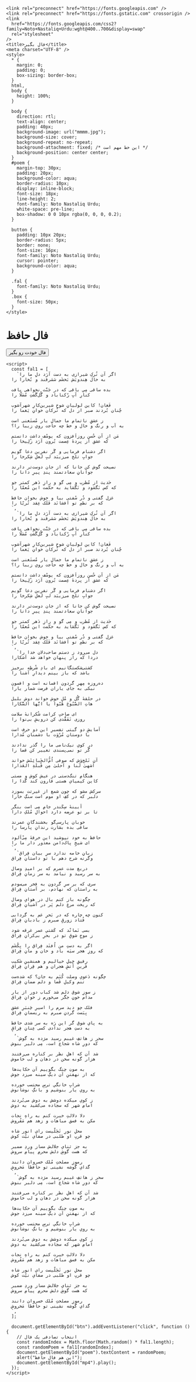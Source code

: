 <!DOCTYPE html>
<html>
  <head>
    <link
      rel="stylesheet"
      href="https://cdnjs.cloudflare.com/ajax/libs/font-awesome/6.5.0/css/all.min.css"
    />

    <link rel="preconnect" href="https://fonts.googleapis.com" />
    <link rel="preconnect" href="https://fonts.gstatic.com" crossorigin />
    <link
      href="https://fonts.googleapis.com/css2?family=Noto+Nastaliq+Urdu:wght@400..700&display=swap"
      rel="stylesheet"
    />
    <title>فال بگیر</title>
    <meta charset="UTF-8" />
    <style>
      * {
        margin: 0;
        padding: 0;
        box-sizing: border-box;
      }
      html,
      body {
        height: 100%;
      }

      body {
        direction: rtl;
        text-align: center;
        padding: 40px;
        background-image: url("mmmm.jpg");
        background-size: cover;
        background-repeat: no-repeat;
        background-attachment: fixed; /* این خط مهم است */
        background-position: center center;
      }
      #poem {
        margin-top: 30px;
        padding: 20px;
        background-color: aqua;
        border-radius: 10px;
        display: inline-block;
        font-size: 18px;
        line-height: 2;
        font-family: Noto Nastaliq Urdu;
        white-space: pre-line;
        box-shadow: 0 0 10px rgba(0, 0, 0, 0.2);
      }

      button {
        padding: 10px 20px;
        border-radius: 5px;
        border: none;
        font-size: 16px;
        font-family: Noto Nastaliq Urdu;
        cursor: pointer;
        background-color: aqua;
      }

      .fal {
        font-family: Noto Nastaliq Urdu;
      }
      .box {
        font-size: 50px;
      }
    </style>
  </head>
  <body>
    <div class="box">
      <i class="fas fa-book-reader"> </i>
    </div>
    <h1 class="fal">فال حافظ</h1>
    <button id="btn">فال خودت رو بگیر</button>
    <audio id="mp4" src="Keyhan-Kalhor_Ay-Dad-Ay-Bedad[320].mp3"></audio>
    <div id="poem"></div>

    <script>
      const fal1 = [
        `اگر آن تُرکِ شیرازی به‌‌ دست‌ آرَد دلِ ما را
      به خال هِندویَش بَخشَم سَمَرقند و بُخارا را

      بده ساقی مِیِ باقی که در جَنَّت نخواهی یافت
      کنارِ آبِ رُکناباد و گُل‌گَشتِ مُصَلّا را

      فَغان! کاین لولیانِ شوخِ شیرین‌کارِ شهرآشوب
      چُنان بُردند صبر از دل که تُرکان خوانِ یَغما را

      ز عشقِ ناتمامِ ما جمالِ یار مُستَغنی‌ است
      به آب و رنگ و خال و خط چه حاجت رویِ زیبا را؟

      مَن از آن حُسنِ روزاَفزون که یوسُف داشت دانستم
      که عشق از پردهٔ عِصمت بُرون آرَد زُلِیخا را

      اگر دشنام فرمایی و گَر نفرین دعا گویم
      جوابِ تلخ می‌زیبَد لبِ لَعلِ شِکرخا را

      نصیحت گوش کن جانا که از جان دوست‌تر دارند
      جوانانِ سعادتمند پندِ پیرِ دانا را

      حَدیث از مُطرب و مِی گو و رازِ دَهر کمتر جو
      که کس نَگشود و نَگشاید به حکمت این مُعمّا را

      غزل گفتی و دُر سُفتی بیا و خوش بخوان حافظ
      که بر نظمِ تو اَفشانَد فَلَک عِقد ثُریّا را
      `,
        `اگر آن تُرکِ شیرازی به‌‌ دست‌ آرَد دلِ ما را
      به خال هِندویَش بَخشَم سَمَرقند و بُخارا را

      بده ساقی مِیِ باقی که در جَنَّت نخواهی یافت
      کنارِ آبِ رُکناباد و گُل‌گَشتِ مُصَلّا را

      فَغان! کاین لولیانِ شوخِ شیرین‌کارِ شهرآشوب
      چُنان بُردند صبر از دل که تُرکان خوانِ یَغما را

      ز عشقِ ناتمامِ ما جمالِ یار مُستَغنی‌ است
      به آب و رنگ و خال و خط چه حاجت رویِ زیبا را؟

      مَن از آن حُسنِ روزاَفزون که یوسُف داشت دانستم
      که عشق از پردهٔ عِصمت بُرون آرَد زُلِیخا را

      اگر دشنام فرمایی و گَر نفرین دعا گویم
      جوابِ تلخ می‌زیبَد لبِ لَعلِ شِکرخا را

      نصیحت گوش کن جانا که از جان دوست‌تر دارند
      جوانانِ سعادتمند پندِ پیرِ دانا را

      حَدیث از مُطرب و مِی گو و رازِ دَهر کمتر جو
      که کس نَگشود و نَگشاید به حکمت این مُعمّا را

      غزل گفتی و دُر سُفتی بیا و خوش بخوان حافظ
      که بر نظمِ تو اَفشانَد فَلَک عِقد ثُریّا را
      `,
        `دل می‌رود ز دستم صاحب‌دلان خدا را
      دردا که راز پنهان خواهد شد آشکارا

      کشتی‌شکستگانیم ای بادِ شُرطِه برخیز
      باشد که باز بینم دیدارِ آشنا را

      ده‌روزه مِهرِ گردون افسانه است و افسون
      نیکی به جای یاران فرصت شمار یارا

      در حلقهٔ گُل‌ و مُل خوش خواند دوش بلبل
      هاتِ الصَّبُوحَ هُبّوا یا ایُّها السُّکارا

      ای صاحبِ کرامت شُکرانهٔ سلامت
      روزی تَفَقُّدی کن درویشِ بی‌نوا را

      آسایشِ دو گیتی تفسیرِ این دو حرف است
      با دوستان مُرُوَت با دشمنان مُدارا

      در کویِ نیک‌نامی ما را گذر ندادند
      گر تو نمی‌پسندی تغییر کن قضا را

      آن تَلخ‌وَش که صوفی اُم‌ُّالخَبائِثَش خواند
      اَشهیٰ لَنا و اَحلیٰ مِن قُبلَةِ العَذارا

      هنگامِ تنگ‌دستی در عیش کوش و مستی
      کاین کیمیایِ هستی قارون کند گدا را

      سرکش مشو که چون شمع از غیرتت بسوزد
      دلبر که در کفِ او موم است سنگِ خارا

      آیینهٔ سِکَندر جامِ مِی است بنگر
      تا بر تو عرضه دارد احوالِ مُلکِ دارا

      خوبان پارسی‌گو بخشندگانِ عمرند
      ساقی بده بشارت رندانِ پارسا را

      حافظ به خود نپوشید این خرقهٔ مِی‌ْآلود
      ای شیخِ پاک‌دامن معذور دار ما را
      `,
        `زبانِ خامه ندارد سرِ بیان فِراق
      وگرنه شرح دهم با تو داستانِ فِراق

      دریغ مدت عمرم که بر امیدِ وصال
      به سر رسید و نیامد به سر زمانِ فِراق

      سری که بر سرِ گردون به فخر می‌سودم
      به راستان که نهادم، بر آستانِ فِراق

      چگونه باز کنم بال در هوایِ وصال
      که ریخت مرغِ دلم پَر در آشیانِ فِراق

      کنون چه چاره که در بَحرِ غم به گردابی
      فُتاد زورقِ صبرم ز بادبانِ فِراق

      بسی نَمانْد که کَشتیِ عمر غرقه شود
      ز موجِ شوقِ تو در بحرِ بی‌کرانِ فِراق

      اگر به دستِ من اُفتَد فِراق را بِکُشَم
      که روزِ هجر سیَه باد و خان و مانِ فِراق

      رفیقِ خِیلِ خیالیم و همنشینِ شَکیب
      قَرینِ آتشِ هجران و هم قِرانِ فِراق

      چگونه دَعویِ وصلت کُنَم به جان؟ که شده‌ست
      تنم وکیلِ قَضا و دلم ضمانِ فِراق

      ز سوزِ شوق دلم شد کباب دور از یار
      مدام خونِ جگر می‌خورم ز خوانِ فِراق

      فلک چو دید سرم را اسیرِ چَنبَرِ عشق
      بِبَست گردنِ صبرم به ریسمانِ فِراق

      به پایِ شوق گر این رَه به سر شدی حافظ
      به دستِ هجر ندادی کسی عِنانِ فِراق
      `,
        `سحر ز هاتفِ غیبم رسید مژده به گوش
      که دورِ شاه شجاع است، مِی دلیر بنوش

      شد آن که اهلِ نظر بر کناره می‌رفتند
      هزار گونه سخن در دهان و لب خاموش

      به صوتِ چنگ بگوییم آن حکایت‌ها
      که از نهفتنِ آن دیگِ سینه می‌زد جوش

      شرابِ خانگیِ ترسِ محتسب خورده
      به رویِ یار بنوشیم و بانگِ نوشانوش

      ز کویِ میکده دوشش به دوش می‌بُردند
      امامِ شهر که سجاده می‌کشید به دوش

      دلا دلالتِ خیرت کنم به راهِ نجات
      مکن به فسق مباهات و زهد هم مَفُروش

      محلِ نورِ تَجَلّیست رایِ انور شاه
      چو قربِ او طلبی در صفایِ نیّت کوش

      به جز ثنایِ جلالش مساز وِردِ ضمیر
      که هست گوشِ دلش محرمِ پیامِ سروش

      رموزِ مصلحتِ مُلک خسروان دانند
      گدایِ گوشه نشینی تو حافظا مَخروش
      `,
        `سحر ز هاتفِ غیبم رسید مژده به گوش
      که دورِ شاه شجاع است، مِی دلیر بنوش

      شد آن که اهلِ نظر بر کناره می‌رفتند
      هزار گونه سخن در دهان و لب خاموش

      به صوتِ چنگ بگوییم آن حکایت‌ها
      که از نهفتنِ آن دیگِ سینه می‌زد جوش

      شرابِ خانگیِ ترسِ محتسب خورده
      به رویِ یار بنوشیم و بانگِ نوشانوش

      ز کویِ میکده دوشش به دوش می‌بُردند
      امامِ شهر که سجاده می‌کشید به دوش

      دلا دلالتِ خیرت کنم به راهِ نجات
      مکن به فسق مباهات و زهد هم مَفُروش

      محلِ نورِ تَجَلّیست رایِ انور شاه
      چو قربِ او طلبی در صفایِ نیّت کوش

      به جز ثنایِ جلالش مساز وِردِ ضمیر
      که هست گوشِ دلش محرمِ پیامِ سروش

      رموزِ مصلحتِ مُلک خسروان دانند
      گدایِ گوشه نشینی تو حافظا مَخروش
      `,
      ];

      document.getElementById("btn").addEventListener("click", function () {
        // انتخاب تصادفی یک فال
        const randomIndex = Math.floor(Math.random() * fal1.length);
        const randomPoem = fal1[randomIndex];
        document.getElementById("poem").textContent = randomPoem;
        alert("این هم فال حافظ");
        document.getElementById("mp4").play();
      });
    </script>
  </body>
</html>
